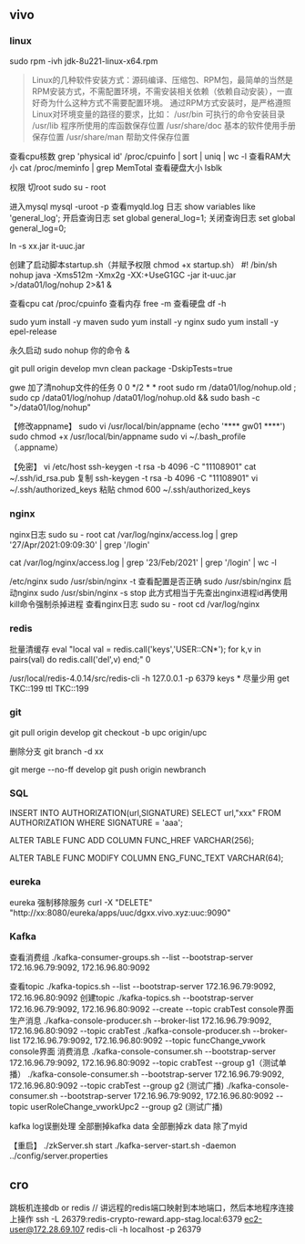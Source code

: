 ## vivo

### linux

sudo rpm -ivh jdk-8u221-linux-x64.rpm

> 	Linux的几种软件安装方式：源码编译、压缩包、RPM包，最简单的当然是RPM安装方式，不需配置环境，不需安装相关依赖（依赖自动安装），一直好奇为什么这种方式不需要配置环境。 
> 通过RPM方式安装时，是严格遵照Linux对环境变量的路径的要求，比如： 
> /usr/bin 可执行的命令安装目录 
> /usr/lib 程序所使用的库函数保存位置 
> /usr/share/doc 基本的软件使用手册保存位置 
> /usr/share/man 帮助文件保存位置



查看cpu核数
grep 'physical id' /proc/cpuinfo | sort | uniq | wc -l
查看RAM大小
cat /proc/meminfo | grep MemTotal 
查看硬盘大小
lsblk



权限 切root
sudo su - root

进入mysql
mysql -uroot -p
查看myqld.log 日志 
show variables like  'general_log';
开启查询日志
set global general_log=1;
关闭查询日志
set global general_log=0;



ln -s xx.jar it-uuc.jar

创建了启动脚本startup.sh（并赋予权限 chmod +x startup.sh）
  #! /bin/sh
  nohup java -Xms512m -Xmx2g -XX:+UseG1GC -jar it-uuc.jar >/data01/log/nohup 2>&1 &



查看cpu
cat /proc/cpuinfo
查看内存
free -m
查看硬盘
df -h



sudo yum install -y maven
sudo yum install -y nginx
sudo yum install -y epel-release



永久启动
sudo nohup 你的命令 &

git pull origin develop
mvn clean package -DskipTests=true

gwe 加了清nohup文件的任务
0 0 */2 * * root sudo rm /data01/log/nohup.old ; sudo cp /data01/log/nohup /data01/log/nohup.old && sudo bash -c ">/data01/log/nohup"



【修改appname】
sudo vi /usr/local/bin/appname (echo '**** gw01 ****')
sudo chmod +x /usr/local/bin/appname
sudo vi ~/.bash_profile （.appname）

【免密】
vi /etc/host 
ssh-keygen -t rsa -b 4096 -C "11108901"
cat ~/.ssh/id_rsa.pub 复制
ssh-keygen -t rsa -b 4096 -C "11108901"
vi ~/.ssh/authorized_keys 粘贴
chmod 600 ~/.ssh/authorized_keys



### nginx

nginx日志 
sudo su - root
cat /var/log/nginx/access.log | grep '27/Apr/2021:09:09:30' | grep '/login'

cat /var/log/nginx/access.log | grep '23/Feb/2021' | grep '/login' | wc -l



/etc/nginx
sudo /usr/sbin/nginx -t 查看配置是否正确
sudo /usr/sbin/nginx 启动nginx
sudo /usr/sbin/nginx -s stop 此方式相当于先查出nginx进程id再使用kill命令强制杀掉进程
查看nginx日志
sudo su - root
cd /var/log/nginx

### redis

批量清缓存
eval "local val = redis.call('keys','USER::CN*'); for k,v in pairs(val) do redis.call('del',v) end;" 0

/usr/local/redis-4.0.14/src/redis-cli -h 127.0.0.1 -p 6379
keys * 尽量少用
get TKC::199
ttl TKC::199



### git

git pull origin develop
git checkout -b upc origin/upc



删除分支
git branch -d xx

git merge --no-ff develop
git push origin newbranch



### SQL

INSERT INTO AUTHORIZATION(url,SIGNATURE) 
SELECT url,"xxx" FROM AUTHORIZATION
WHERE SIGNATURE = 'aaa';



ALTER TABLE FUNC ADD COLUMN FUNC_HREF VARCHAR(256);

ALTER TABLE FUNC MODIFY COLUMN ENG_FUNC_TEXT VARCHAR(64);



### eureka

eureka 强制移除服务
curl -X "DELETE" "http://xx:8080/eureka/apps/uuc/dgxx.vivo.xyz:uuc:9090"



### Kafka

查看消费组
./kafka-consumer-groups.sh --list --bootstrap-server 172.16.96.79:9092, 172.16.96.80:9092

查看topic
./kafka-topics.sh --list --bootstrap-server 172.16.96.79:9092, 172.16.96.80:9092
创建topic
./kafka-topics.sh --bootstrap-server 172.16.96.79:9092, 172.16.96.80:9092 --create --topic crabTest
console界面 生产消息
./kafka-console-producer.sh --broker-list 172.16.96.79:9092, 172.16.96.80:9092 --topic crabTest
./kafka-console-producer.sh --broker-list 172.16.96.79:9092, 172.16.96.80:9092 --topic funcChange_vwork 
console界面 消费消息
./kafka-console-consumer.sh --bootstrap-server 172.16.96.79:9092, 172.16.96.80:9092 --topic crabTest --group g1（测试单播）
./kafka-console-consumer.sh --bootstrap-server 172.16.96.79:9092, 172.16.96.80:9092 --topic crabTest --group g2 (测试广播)
./kafka-console-consumer.sh --bootstrap-server 172.16.96.79:9092, 172.16.96.80:9092 --topic userRoleChange_vworkUpc2 --group g2 (测试广播)


kafka log误删处理
全部删掉kafka data
全部删掉zk data  除了myid

【重启】 
./zkServer.sh start
./kafka-server-start.sh -daemon ../config/server.properties

## cro
跳板机连接db or redis
// 讲远程的redis端口映射到本地端口，然后本地程序连接上操作
ssh -L 26379:redis-crypto-reward.app-stag.local:6379 ec2-user@172.28.69.107
redis-cli -h localhost -p 26379
